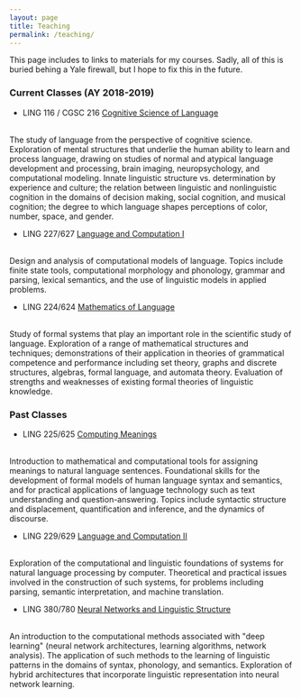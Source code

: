 ```yaml
---
layout: page
title: Teaching
permalink: /teaching/
---
```


This page includes to links to materials for my courses. Sadly, all of
this is buried behing a Yale firewall, but I hope to fix this in the future.


### Current Classes (AY 2018-2019)

- LING 116 / CGSC 216
[Cognitive Science of Language](https://yale.instructure.com/courses/35639)
<br>
The study of language from the perspective of cognitive science. Exploration of mental structures that underlie the human ability to learn and process language, drawing on studies of normal and atypical language development and processing, brain imaging, neuropsychology, and computational modeling. Innate linguistic structure vs. determination by experience and culture; the relation between linguistic and nonlinguistic cognition in the domains of decision making, social cognition, and musical cognition; the degree to which language shapes perceptions of color, number, space, and gender.  

- LING 227/627
[Language and Computation I](https://yale.instructure.com/courses/40422)
<br> 
Design and analysis of computational models of language. Topics
include finite state tools, computational morphology and phonology,
grammar and parsing, lexical semantics, and the use of linguistic
models in applied problems.

- LING 224/624
[Mathematics of Language](https://yale.instructure.com/courses/40421)
<br>
Study of formal systems that play an important role in the scientific study of language. Exploration of a range of mathematical structures and techniques; demonstrations of their application in theories of grammatical competence and performance including set theory, graphs and discrete structures, algebras, formal language, and automata theory. Evaluation of strengths and weaknesses of existing formal theories of linguistic knowledge.

### Past Classes

- LING 225/625
[Computing Meanings](https://yale.instructure.com/courses/2953)
<br>
Introduction to mathematical and computational tools for assigning meanings to natural language sentences. Foundational skills for the development of formal models of human language syntax and semantics, and for practical applications of language technology such as text understanding and question-answering. Topics include syntactic structure and displacement, quantification and inference, and the dynamics of discourse.

- LING 229/629 [Language and Computation II](https://yale.instructure.com/courses/13771/files)
<br>
Exploration of the computational and linguistic foundations of systems for natural language processing by computer. Theoretical and practical issues involved in the construction of such systems, for problems including parsing, semantic interpretation, and machine translation. 

- LING 380/780
[Neural Networks and Linguistic Structure](https://yale.instructure.com/courses/35649)
<br>
An introduction to the computational methods associated with "deep learning" (neural network architectures, learning algorithms, network analysis). The application of such methods to the learning of linguistic patterns in the domains of syntax, phonology, and semantics. Exploration of hybrid architectures that incorporate linguistic representation into neural network learning.




